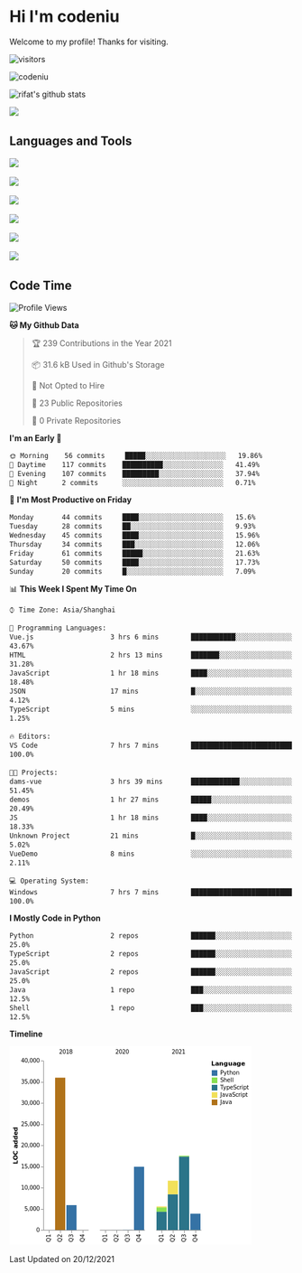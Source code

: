 # Hi I'm codeniu
Welcome to my profile! Thanks for visiting.

 ![visitors](https://visitor-badge.laobi.icu/badge?page_id=Codeniu.youngniu)

 ![codeniu](https://img.shields.io/github/stars/codeniu.svg)



![rifat's github stats](https://github-readme-stats.vercel.app/api?username=Codeniu&show_icons=true)



 ![](https://github-readme-stats.vercel.app/api/top-langs/?username=codeniu&theme=white-green)



## Languages and Tools

 ![](https://img.shields.io/badge/CSS-239120?&style=for-the-badge&logo=css3&logoColor=white&color=red)

 ![](https://img.shields.io/badge/JavaScript-F7DF1E?style=for-the-badge&logo=javascript&logoColor=black)

 ![](https://img.shields.io/badge/Node.js-43853D?style=for-the-badge&logo=node.js&logoColor=white)

 ![](https://img.shields.io/badge/Go-00ADD8?style=for-the-badge&logo=go&logoColor=white)

 ![](https://img.shields.io/badge/React-20232A?style=for-the-badge&logo=react&logoColor=61DAFB)

 ![](https://img.shields.io/badge/Vue.js-35495E?style=for-the-badge&logo=vue.js&logoColor=4FC08D)



## Code Time

<!--START_SECTION:waka-->
![Profile Views](http://img.shields.io/badge/Profile%20Views-3-blue)

**🐱 My Github Data** 

> 🏆 239 Contributions in the Year 2021
 > 
> 📦 31.6 kB Used in Github's Storage 
 > 
> 🚫 Not Opted to Hire
 > 
> 📜 23 Public Repositories 
 > 
> 🔑 0 Private Repositories  
 > 
**I'm an Early 🐤** 

```text
🌞 Morning    56 commits     █████░░░░░░░░░░░░░░░░░░░░   19.86% 
🌆 Daytime    117 commits    ██████████░░░░░░░░░░░░░░░   41.49% 
🌃 Evening    107 commits    █████████░░░░░░░░░░░░░░░░   37.94% 
🌙 Night      2 commits      ░░░░░░░░░░░░░░░░░░░░░░░░░   0.71%

```
📅 **I'm Most Productive on Friday** 

```text
Monday       44 commits     ████░░░░░░░░░░░░░░░░░░░░░   15.6% 
Tuesday      28 commits     ██░░░░░░░░░░░░░░░░░░░░░░░   9.93% 
Wednesday    45 commits     ████░░░░░░░░░░░░░░░░░░░░░   15.96% 
Thursday     34 commits     ███░░░░░░░░░░░░░░░░░░░░░░   12.06% 
Friday       61 commits     █████░░░░░░░░░░░░░░░░░░░░   21.63% 
Saturday     50 commits     ████░░░░░░░░░░░░░░░░░░░░░   17.73% 
Sunday       20 commits     █░░░░░░░░░░░░░░░░░░░░░░░░   7.09%

```


📊 **This Week I Spent My Time On** 

```text
⌚︎ Time Zone: Asia/Shanghai

💬 Programming Languages: 
Vue.js                   3 hrs 6 mins        ███████████░░░░░░░░░░░░░░   43.67% 
HTML                     2 hrs 13 mins       ███████░░░░░░░░░░░░░░░░░░   31.28% 
JavaScript               1 hr 18 mins        ████░░░░░░░░░░░░░░░░░░░░░   18.48% 
JSON                     17 mins             █░░░░░░░░░░░░░░░░░░░░░░░░   4.12% 
TypeScript               5 mins              ░░░░░░░░░░░░░░░░░░░░░░░░░   1.25%

🔥 Editors: 
VS Code                  7 hrs 7 mins        █████████████████████████   100.0%

🐱‍💻 Projects: 
dams-vue                 3 hrs 39 mins       ████████████░░░░░░░░░░░░░   51.45% 
demos                    1 hr 27 mins        █████░░░░░░░░░░░░░░░░░░░░   20.49% 
JS                       1 hr 18 mins        ████░░░░░░░░░░░░░░░░░░░░░   18.33% 
Unknown Project          21 mins             █░░░░░░░░░░░░░░░░░░░░░░░░   5.02% 
VueDemo                  8 mins              ░░░░░░░░░░░░░░░░░░░░░░░░░   2.11%

💻 Operating System: 
Windows                  7 hrs 7 mins        █████████████████████████   100.0%

```

**I Mostly Code in Python** 

```text
Python                   2 repos             ██████░░░░░░░░░░░░░░░░░░░   25.0% 
TypeScript               2 repos             ██████░░░░░░░░░░░░░░░░░░░   25.0% 
JavaScript               2 repos             ██████░░░░░░░░░░░░░░░░░░░   25.0% 
Java                     1 repo              ███░░░░░░░░░░░░░░░░░░░░░░   12.5% 
Shell                    1 repo              ███░░░░░░░░░░░░░░░░░░░░░░   12.5%

```


**Timeline**

![Chart not found](https://raw.githubusercontent.com/Codeniu/Codeniu/master/charts/bar_graph.png) 


 Last Updated on 20/12/2021
<!--END_SECTION:waka-->
